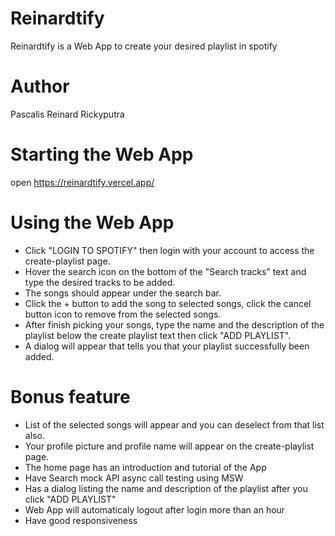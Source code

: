 # Reinardtify

Reinardtify is a Web App to create your desired playlist in spotify

# Author

Pascalis Reinard Rickyputra

# Starting the Web App

open https://reinardtify.vercel.app/

# Using the Web App

- Click "LOGIN TO SPOTIFY" then login with your account to access the create-playlist page.
- Hover the search icon on the bottom of the "Search tracks" text and type the desired tracks to be added.
- The songs should appear under the search bar.
- Click the + button to add the song to selected songs, click the cancel button icon to remove from the selected songs.
- After finish picking your songs, type the name and the description of the playlist below the create playlist text then click "ADD PLAYLIST".
- A dialog will appear that tells you that your playlist successfully been added.

# Bonus feature

- List of the selected songs will appear and you can deselect from that list also.
- Your profile picture and profile name will appear on the create-playlist page.
- The home page has an introduction and tutorial of the App
- Have Search mock API async call testing using MSW
- Has a dialog listing the name and description of the playlist after you click "ADD PLAYLIST"
- Web App will automaticaly logout after login more than an hour
- Have good responsiveness

